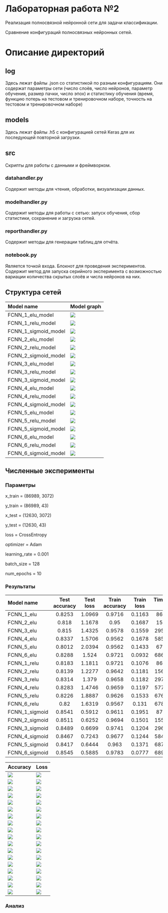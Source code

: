 # Лабораторная работа №2

Реализация полносвязной нейронной сети для задачи классификации.

Сравнение конфигураций полносвязных нейронных сетей.

# Описание директорий

## log
Здесь лежат файлы .json со статистикой по разным конфигурациям.
Они содержат параметры сети (число слоёв, число нейронов, параметр обучения, размер пачки, число эпох) и статистику 
обучения (время, функцию потерь на тестовом и тренировочном наборе, точность на тестовом и тренировочном наборе)

## models
Здесь лежат файлы .h5 с конфигурацией сетей Keras для их последующей повторной загрузки.

## src
Скрипты для работы с данными и фреймворком.
### datahandler.py
Содержит методы для чтения, обработки, визуализации данных.
### modelhandler.py
Содержит методы для работы с сетью: запуск обучения, сбор статистики, сохранение и загрузка сетей.
### reporthandler.py
Содержит методы для генерации таблиц для отчёта.
### notebook.py
Является точкой входа. Блокнот для проведения экспериментов. Содержит метод для запуска серийного эксперимента с 
возможностью вариации количества скрытых слоёв и числа нейронов на них.

## Структура сетей

[comment]: # (graph_model_table_start)

|      Model name      |                  Model graph                  |
| :------------------- | :-------------------------------------------- |
| FCNN_1_elu_model     | ![](img/graph_model/FCNN_1_elu_model.png)     |
| FCNN_1_relu_model    | ![](img/graph_model/FCNN_1_relu_model.png)    |
| FCNN_1_sigmoid_model | ![](img/graph_model/FCNN_1_sigmoid_model.png) |
| FCNN_2_elu_model     | ![](img/graph_model/FCNN_2_elu_model.png)     |
| FCNN_2_relu_model    | ![](img/graph_model/FCNN_2_relu_model.png)    |
| FCNN_2_sigmoid_model | ![](img/graph_model/FCNN_2_sigmoid_model.png) |
| FCNN_3_elu_model     | ![](img/graph_model/FCNN_3_elu_model.png)     |
| FCNN_3_relu_model    | ![](img/graph_model/FCNN_3_relu_model.png)    |
| FCNN_3_sigmoid_model | ![](img/graph_model/FCNN_3_sigmoid_model.png) |
| FCNN_4_elu_model     | ![](img/graph_model/FCNN_4_elu_model.png)     |
| FCNN_4_relu_model    | ![](img/graph_model/FCNN_4_relu_model.png)    |
| FCNN_4_sigmoid_model | ![](img/graph_model/FCNN_4_sigmoid_model.png) |
| FCNN_5_elu_model     | ![](img/graph_model/FCNN_5_elu_model.png)     |
| FCNN_5_relu_model    | ![](img/graph_model/FCNN_5_relu_model.png)    |
| FCNN_5_sigmoid_model | ![](img/graph_model/FCNN_5_sigmoid_model.png) |
| FCNN_6_elu_model     | ![](img/graph_model/FCNN_6_elu_model.png)     |
| FCNN_6_relu_model    | ![](img/graph_model/FCNN_6_relu_model.png)    |
| FCNN_6_sigmoid_model | ![](img/graph_model/FCNN_6_sigmoid_model.png) |

[comment]: # (graph_model_table_end)

## Численные эксперименты
### Параметры

x_train = (86989, 3072)

y_train = (86989, 43)

x_test = (12630, 3072) 

y_test = (12630, 43)

loss = CrossEntropy 

optimizer = Adam

learning_rate = 0.001

batch_size = 128

num_epochs = 10

### Результаты
[comment]: # (result_table_start)

|   Model name   | Test accuracy | Test loss | Train accuracy | Train loss | Time_train (s) |
| :------------- | :-----------: | :-------: | :------------: | :--------: | :------------: |
| FCNN_1_elu     |    0.8253     |  1.0969   |     0.9716     |   0.1163   |    86.5257     |
| FCNN_2_elu     |     0.818     |  1.1678   |      0.95      |   0.1687   |    157.175     |
| FCNN_3_elu     |     0.815     |  1.4325   |     0.9578     |   0.1559   |    295.5643    |
| FCNN_4_elu     |    0.8337     |  1.5706   |     0.9562     |   0.1678   |    585.1944    |
| FCNN_5_elu     |    0.8012     |  2.0394   |     0.9562     |   0.1433   |    672.408     |
| FCNN_6_elu     |    0.8288     |   1.524   |     0.9721     |   0.0932   |    686.2314    |
| FCNN_1_relu    |    0.8183     |  1.1811   |     0.9721     |   0.1076   |    86.3335     |
| FCNN_2_relu    |    0.8139     |  1.2277   |     0.9642     |   0.1181   |    156.6193    |
| FCNN_3_relu    |    0.8314     |   1.379   |     0.9658     |   0.1182   |    297.2021    |
| FCNN_4_relu    |    0.8283     |  1.4746   |     0.9659     |   0.1197   |    577.8798    |
| FCNN_5_relu    |    0.8226     |  1.8887   |     0.9626     |   0.1533   |    676.6991    |
| FCNN_6_relu    |     0.82      |  1.6319   |     0.9567     |   0.131    |    678.0652    |
| FCNN_1_sigmoid |    0.8541     |  0.5912   |     0.9611     |   0.1951   |    87.2454     |
| FCNN_2_sigmoid |    0.8511     |  0.6252   |     0.9694     |   0.1501   |    155.5463    |
| FCNN_3_sigmoid |    0.8489     |  0.6699   |     0.9741     |   0.1204   |    296.1097    |
| FCNN_4_sigmoid |    0.8467     |  0.7243   |     0.9677     |   0.1244   |    584.1957    |
| FCNN_5_sigmoid |    0.8417     |  0.6444   |     0.963      |   0.1371   |    687.2353    |
| FCNN_6_sigmoid |    0.8545     |  0.5885   |     0.9783     |   0.0777   |    689.7557    |

[comment]: # (result_table_end)

[comment]: # (graph_table_start)

|                         Accuracy                         |                         Loss                         |
| :------------------------------------------------------- | :--------------------------------------------------- |
| ![](img/graph_loss_accuracy/FCNN_1_elu_accuracy.png)     | ![](img/graph_loss_accuracy/FCNN_1_elu_loss.png)     |
| ![](img/graph_loss_accuracy/FCNN_1_relu_accuracy.png)    | ![](img/graph_loss_accuracy/FCNN_1_relu_loss.png)    |
| ![](img/graph_loss_accuracy/FCNN_1_sigmoid_accuracy.png) | ![](img/graph_loss_accuracy/FCNN_1_sigmoid_loss.png) |
| ![](img/graph_loss_accuracy/FCNN_2_elu_accuracy.png)     | ![](img/graph_loss_accuracy/FCNN_2_elu_loss.png)     |
| ![](img/graph_loss_accuracy/FCNN_2_relu_accuracy.png)    | ![](img/graph_loss_accuracy/FCNN_2_relu_loss.png)    |
| ![](img/graph_loss_accuracy/FCNN_2_sigmoid_accuracy.png) | ![](img/graph_loss_accuracy/FCNN_2_sigmoid_loss.png) |
| ![](img/graph_loss_accuracy/FCNN_3_elu_accuracy.png)     | ![](img/graph_loss_accuracy/FCNN_3_elu_loss.png)     |
| ![](img/graph_loss_accuracy/FCNN_3_relu_accuracy.png)    | ![](img/graph_loss_accuracy/FCNN_3_relu_loss.png)    |
| ![](img/graph_loss_accuracy/FCNN_3_sigmoid_accuracy.png) | ![](img/graph_loss_accuracy/FCNN_3_sigmoid_loss.png) |
| ![](img/graph_loss_accuracy/FCNN_4_elu_accuracy.png)     | ![](img/graph_loss_accuracy/FCNN_4_elu_loss.png)     |
| ![](img/graph_loss_accuracy/FCNN_4_relu_accuracy.png)    | ![](img/graph_loss_accuracy/FCNN_4_relu_loss.png)    |
| ![](img/graph_loss_accuracy/FCNN_4_sigmoid_accuracy.png) | ![](img/graph_loss_accuracy/FCNN_4_sigmoid_loss.png) |
| ![](img/graph_loss_accuracy/FCNN_5_elu_accuracy.png)     | ![](img/graph_loss_accuracy/FCNN_5_elu_loss.png)     |
| ![](img/graph_loss_accuracy/FCNN_5_relu_accuracy.png)    | ![](img/graph_loss_accuracy/FCNN_5_relu_loss.png)    |
| ![](img/graph_loss_accuracy/FCNN_5_sigmoid_accuracy.png) | ![](img/graph_loss_accuracy/FCNN_5_sigmoid_loss.png) |
| ![](img/graph_loss_accuracy/FCNN_6_elu_accuracy.png)     | ![](img/graph_loss_accuracy/FCNN_6_elu_loss.png)     |
| ![](img/graph_loss_accuracy/FCNN_6_relu_accuracy.png)    | ![](img/graph_loss_accuracy/FCNN_6_relu_loss.png)    |
| ![](img/graph_loss_accuracy/FCNN_6_sigmoid_accuracy.png) | ![](img/graph_loss_accuracy/FCNN_6_sigmoid_loss.png) |

[comment]: # (graph_table_end)

### Анализ

